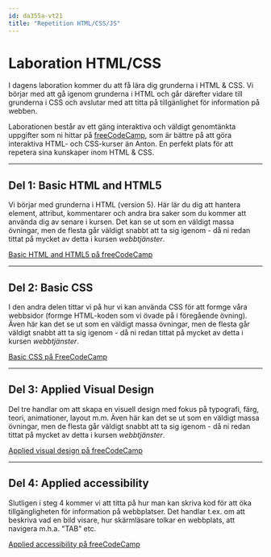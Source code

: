 ```yaml
---
id: da355a-vt21
title: "Repetition HTML/CSS/JS"
---
```


# Laboration HTML/CSS

I dagens laboration kommer du att få lära dig grunderna i HTML & CSS. Vi börjar med att gå igenom grunderna i HTML och går därefter vidare till grunderna i CSS och avslutar med att titta på tillgänlighet för information på webben.

Laborationen består av ett gäng interaktiva och väldigt genomtänkta uppgifter som ni hittar på [freeCodeCamp](https://www.freecodecamp.org/learn/responsive-web-design), som är bättre på att göra interaktiva HTML- och CSS-kurser än Anton. En perfekt plats för att repetera sina kunskaper inom HTML & CSS.

---

## Del 1: Basic HTML and HTML5

Vi börjar med grunderna i HTML (version 5). Här lär du dig att hantera element, attribut, kommentarer och andra bra saker som du kommer att använda dig av senare i kursen. Det kan se ut som en väldigt massa övningar, men de flesta går väldigt snabbt att ta sig igenom - då ni redan tittat på mycket av detta i kursen *webbtjänster*.

[Basic HTML and HTML5 på freeCodeCamp](https://www.freecodecamp.org/learn/responsive-web-design/#basic-html-and-html5)

---

## Del 2: Basic CSS

I den andra delen tittar vi på hur vi kan använda CSS för att formge våra webbsidor (formge HTML-koden som vi övade på i föregående övning). Även här kan det se ut som en väldigt massa övningar, men de flesta går väldigt snabbt att ta sig igenom - då ni redan tittat på mycket av detta i kursen *webbtjänster*. 

[Basic CSS på FreeCodeCamp](https://www.freecodecamp.org/learn/responsive-web-design/#basic-css)

---

## Del 3: Applied Visual Design

Del tre handlar om att skapa en visuell design med fokus på typografi, färg, teori, animationer, layout m.m. Även här kan det se ut som en väldigt massa övningar, men de flesta går väldigt snabbt att ta sig igenom - då ni redan tittat på mycket av detta i kursen *webbtjänster*. 

[Applied visual design på freeCodeCamp](https://www.freecodecamp.org/learn/responsive-web-design/#applied-visual-design)

---

## Del 4: Applied accessibility

Slutligen i steg 4 kommer vi att titta på hur man kan skriva kod för att öka tillgängligheten för information på webbplatser. Det handlar t.ex. om att beskriva vad en bild visare, hur skärmläsare tolkar en webbplats, att navigera m.h.a. "TAB" etc.

[Applied accessibility på freeCodeCamp](https://www.freecodecamp.org/learn/responsive-web-design/#applied-accessibility)
